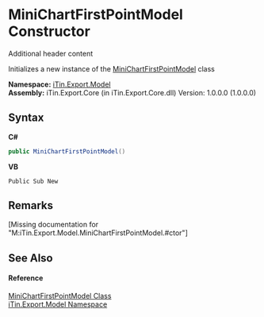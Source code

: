 # MiniChartFirstPointModel Constructor 
Additional header content 

Initializes a new instance of the <a href="T_iTin_Export_Model_MiniChartFirstPointModel">MiniChartFirstPointModel</a> class

**Namespace:**&nbsp;<a href="N_iTin_Export_Model">iTin.Export.Model</a><br />**Assembly:**&nbsp;iTin.Export.Core (in iTin.Export.Core.dll) Version: 1.0.0.0 (1.0.0.0)

## Syntax

**C#**<br />
``` C#
public MiniChartFirstPointModel()
```

**VB**<br />
``` VB
Public Sub New
```


## Remarks
\[Missing <remarks> documentation for "M:iTin.Export.Model.MiniChartFirstPointModel.#ctor"\]

## See Also


#### Reference
<a href="T_iTin_Export_Model_MiniChartFirstPointModel">MiniChartFirstPointModel Class</a><br /><a href="N_iTin_Export_Model">iTin.Export.Model Namespace</a><br />